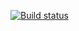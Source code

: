 [![Build status](https://ci.appveyor.com/api/projects/status/b86xv8ks5c1ohc7d?svg=true)](https://ci.appveyor.com/project/alex311271/transfer-between-cards)
